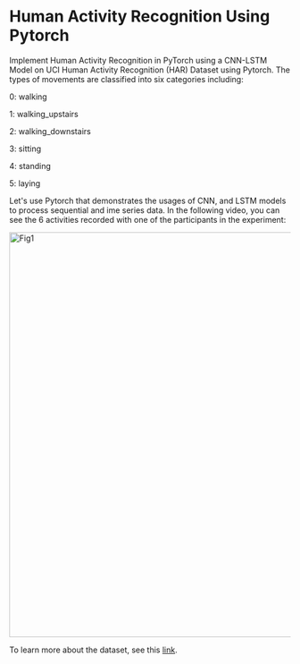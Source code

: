 
# Human Activity Recognition Using Pytorch


Implement Human Activity Recognition in PyTorch using a CNN-LSTM Model on UCI Human Activity Recognition (HAR) Dataset using Pytorch.
The types of movements are classified into six categories including:

0: walking

1: walking_upstairs

2: walking_downstairs

3: sitting

4: standing

5: laying


Let's use Pytorch that demonstrates the usages of CNN, and LSTM models to process sequential and ime series data. In the following video, you can see the 6 activities recorded with one of the participants in the experiment:

[<img width="724" alt="Fig1" src="https://user-images.githubusercontent.com/67924193/206866890-ba67b9c0-204f-4008-80e8-7b0de5730091.png">](https://www.youtube.com/watch?v=XOEN9W05_4A)


To learn more about the dataset, see this [link](https://archive.ics.uci.edu/ml/datasets/human+activity+recognition+using+smartphones). 
